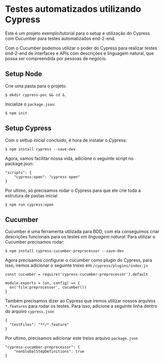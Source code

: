 # Testes automatizados utilizando Cypress

Este é um projeto exemplo/tutorial para o setup e utilização do Cypress com Cucumber para testes automatizados end-2-end.

Com o Cucumber podemos utilizar o poder do Cypress para realizar testes end-2-end de interfaces e APIs com descrições e linguagem natural, que possa ser compreendida por pessoas de negócio.

## Setup Node

Crie uma pasta para o projeto:
```
$ mkdir cypress-poc && cd &_
```

Inicialize o ``package.json``:
```
$ npm init
```

## Setup Cypress

Com o settup inicial concluido, é hora de instalar o Cypress:
```
$ npm install cypress --save-dev
```

Agora, vamos facilitar nossa vida, adicione o seguinte script no package.json:
```
"scripts": {
    "cypress:open": "cypress open"
}
```

Por ultimo, só precisamos rodar o Cypress para que ele crie toda a estrutura de pastas inicial
```
$ npm run cypress:open
```

## Cucumber

Cucumber é uma ferramenta utilizada para BDD, com ela conseguimos criar descrições funcionais para os testes *em linguagem natural*. Para utilizar o Cucumber precisamos rodar:
```
$ npm install cypress-cucumber-preprocessor --save-dev
```

Agora precisamos configurar o cucumber como plugin do Cypress, para isso, iremos adicionar o seguinte treixo em ``/cypress/plugins/index.js``
```
const cucumber = require('cypress-cucumber-preprocessor').default

module.exports = (on, config) => {
  on('file:preprocessor', cucumber())
}
```

Também precisamos dizer ao Cypress que iremos utilizar nossos arquivos ``*.features`` para rodar os testes. Para isso, adicione a seguinte linha dentro do arquivo ``cypress.json``

```
{
  "testFiles": "**/*.feature"
}
```

Por ultimo, precisamos adicionar este treixo arquivo ``package.json``
```
"cypress-cucumber-preprocessor": {
    "nonGlobalStepDefinitions": true
}
```